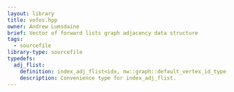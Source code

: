 ```yaml
---
layout: library
title: vofos.hpp
owner: Andrew Lumsdaine
brief: Vector of forward lists graph adjacency data structure
tags:
  - sourcefile
library-type: sourcefile
typedefs:
  adj_flist:
    definition: index_adj_flist<idx, nw::graph::default_vertex_id_type, Attributes...>
    description: Convenience type for index_adj_flist.
---
```


